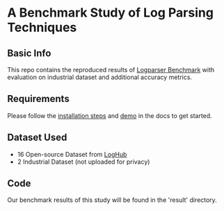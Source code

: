 # A Benchmark Study of Log Parsing Techniques

## Basic Info
This repo contains the reproduced results of [Logparser Benchmark](https://github.com/logpai/logparser) with evaluation on industrial dataset and additional accuracy metrics.

## Requirements
Please follow the [installation steps](https://logparser.readthedocs.io/en/latest/installation/dependency.html) and [demo](https://logparser.readthedocs.io/en/latest/demo.html) in the docs to get started. 

## Dataset Used
* 16 Open-source Dataset from [LogHub](https://github.com/logpai/loghub)
* 2 Industrial Dataset (not uploaded for privacy) 

## Code
Our benchmark results of this study will be found in the 'result' directory.
